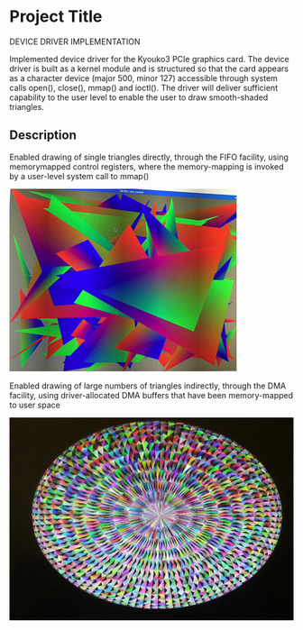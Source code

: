 # Project Title
DEVICE DRIVER IMPLEMENTATION

Implemented device driver for the Kyouko3 PCIe graphics card.  The device driver is built as a kernel module and is structured so that the card appears as a character device (major 500, minor 127) accessible through system calls open(), close(), mmap() and ioctl(). The driver will deliver sufficient capability to the user level to enable the user to draw smooth-shaded triangles.

## Description
Enabled drawing of single triangles directly, through the FIFO facility, using memorymapped control registers, where the memory-mapping is invoked by a user-level system call to mmap()

![Image2](DMA_triangles/Image2.png)

Enabled drawing of large numbers of triangles indirectly, through the DMA facility, using driver-allocated DMA buffers that have been memory-mapped to user space

![Image1](DMA_triangles/Image1.png)
